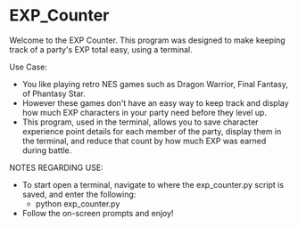 # EXP_Counter
Welcome to the EXP Counter.
This program was designed to make keeping track of a party's EXP total
easy, using a terminal.

Use Case:
- You like playing retro NES games such as Dragon Warrior, Final Fantasy, of Phantasy Star.
- However these games don't have an easy way to keep track and display how much EXP
characters in your party need before they level up.
- This program, used in the terminal, allows you to save character experience point
details for each member of the party, display them in the terminal, and reduce that count
by how much EXP was earned during battle.

NOTES REGARDING USE:
- To start open a terminal, navigate to where the exp_counter.py script is saved, and enter the
following:
  - python exp_counter.py
- Follow the on-screen prompts and enjoy!
